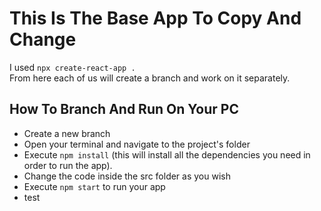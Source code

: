 # This Is The Base App To Copy And Change

I used `npx create-react-app .` <br> From here each of us will create a branch and work on it separately.


## How To Branch And Run On Your PC
* Create a new branch
* Open your terminal and navigate to the project's folder
* Execute `npm install` (this will install all the dependencies you need in order to run the app).
* Change the code inside the src folder as you wish
* Execute `npm start` to run your app
* test

